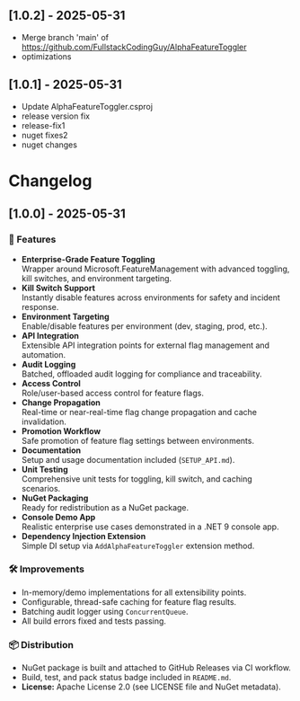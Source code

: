 ## [1.0.2] - 2025-05-31

- Merge branch 'main' of https://github.com/FullstackCodingGuy/AlphaFeatureToggler
- optimizations

## [1.0.1] - 2025-05-31

- Update AlphaFeatureToggler.csproj
- release version fix
- release-fix1
- nuget fixes2
- nuget changes

# Changelog

## [1.0.0] - 2025-05-31

### 🚀 Features
- **Enterprise-Grade Feature Toggling**  
  Wrapper around Microsoft.FeatureManagement with advanced toggling, kill switches, and environment targeting.
- **Kill Switch Support**  
  Instantly disable features across environments for safety and incident response.
- **Environment Targeting**  
  Enable/disable features per environment (dev, staging, prod, etc.).
- **API Integration**  
  Extensible API integration points for external flag management and automation.
- **Audit Logging**  
  Batched, offloaded audit logging for compliance and traceability.
- **Access Control**  
  Role/user-based access control for feature flags.
- **Change Propagation**  
  Real-time or near-real-time flag change propagation and cache invalidation.
- **Promotion Workflow**  
  Safe promotion of feature flag settings between environments.
- **Documentation**  
  Setup and usage documentation included (`SETUP_API.md`).
- **Unit Testing**  
  Comprehensive unit tests for toggling, kill switch, and caching scenarios.
- **NuGet Packaging**  
  Ready for redistribution as a NuGet package.
- **Console Demo App**  
  Realistic enterprise use cases demonstrated in a .NET 9 console app.
- **Dependency Injection Extension**  
  Simple DI setup via `AddAlphaFeatureToggler` extension method.

### 🛠 Improvements
- In-memory/demo implementations for all extensibility points.
- Configurable, thread-safe caching for feature flag results.
- Batching audit logger using `ConcurrentQueue`.
- All build errors fixed and tests passing.

### 📦 Distribution
- NuGet package is built and attached to GitHub Releases via CI workflow.
- Build, test, and pack status badge included in `README.md`.
- **License:** Apache License 2.0 (see LICENSE file and NuGet metadata).

